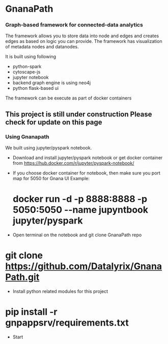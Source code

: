 # GnanaPath
<h3> Graph-based framework for connected-data analytics</h3>


The framework allows you to store data into node and edges and creates edges as based on logic you can provide.
The framework has  visualization of metadata nodes and datanodes.

It is built using following 

- python-spark
- cytoscape-js
- jupyter notebook
- backend graph engine is using neo4j 
- python flask-based ui

The framework can be execute as part of docker containers

<h2>This project is still under construction Please check for update on this page </h2>


<h3> Using Gnanapath</h3>

We built using jupyter/pyspark notebook.  

- Download and install jupyter/pyspark notebook or get docker container from https://hub.docker.com/r/jupyter/pyspark-notebook/

- If you choose docker container for notebook, then make sure you port map for 5050 for Gnana UI
 Example:
  # docker run -d -p 8888:8888  -p 5050:5050  --name jupyntbook  jupyter/pyspark

- Open terminal on the notebook and git clone GnanaPath repo

 # git clone https://github.com/Datalyrix/GnanaPath.git

-  Install python related modules for this project

# pip install -r gnpappsrv/requirements.txt


- Start
